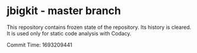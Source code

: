 # jbigkit - master branch

This repository contains frozen state of the repository.
Its history is cleared. It is used only for static code
analysis with Codacy.

Commit Time: 1693209441